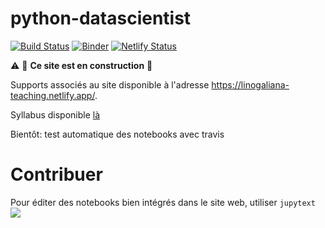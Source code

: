 # python-datascientist

[![Build Status](https://travis-ci.com/linogaliana/python-datascientist.svg?branch=master)](https://travis-ci.com/linogaliana/python-datascientist)
[![Binder](https://mybinder.org/badge_logo.svg)](https://mybinder.org/v2/gh/linogaliana/python-datascientist/master)
[![Netlify Status](https://api.netlify.com/api/v1/badges/86ebd982-38e0-4e04-81f4-4819131eb800/deploy-status)](https://app.netlify.com/sites/linogaliana-teaching/deploys)

:warning: :construction: **Ce site est en construction** :construction:

Supports associés au site disponible à l'adresse <https://linogaliana-teaching.netlify.app/>. 


Syllabus disponible [là](https://www.ensae.fr/courses/python-pour-le-data-scientist-pour-leconomiste/)

Bientôt: test automatique des notebooks avec travis


# Contribuer

Pour éditer des notebooks bien intégrés dans le site web, utiliser `jupytext`
![](./static/pictures/intro/jupytext.png)
